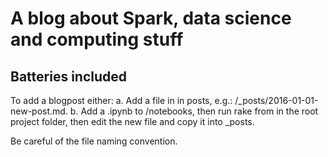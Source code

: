 # A blog about Spark, data science and computing stuff

## Batteries included

To add a blogpost either:
 a. Add a file in in posts, e.g.: /_posts/2016-01-01-new-post.md.
 b. Add a .ipynb to /notebooks, then run rake from in the root project folder, then edit the new file and copy it into _posts.

Be careful of the file naming convention.
